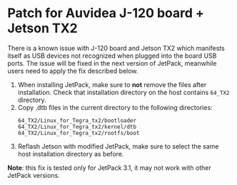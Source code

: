 # Patch for Auvidea J-120 board + Jetson TX2
There is a known issue with J-120 board and Jetson TX2 which manifests itself as USB devices not recognized when plugged into the board USB ports.
The issue will be fixed in the next version of JetPack, meanwhile users need to apply the fix described below.

1. When installing JetPack, make sure to **not** remove the files after installation. Check that installation directory on the host contains `64_TX2` directory.
2. Copy .dtb files in the current directory to the following directories:
    ```
    64_TX2/Linux_for_Tegra_tx2/bootloader
    64_TX2/Linux_for_Tegra_tx2/kernel/dtb
    64_TX2/Linux_for_Tegra_tx2/rootfs/boot
    ```
3. Reflash Jetson with modified JetPack, make sure to select the same host installation directory as before.

**Note**: this fix is tested only for JetPack 3.1, it may not work with other JetPack versions.

